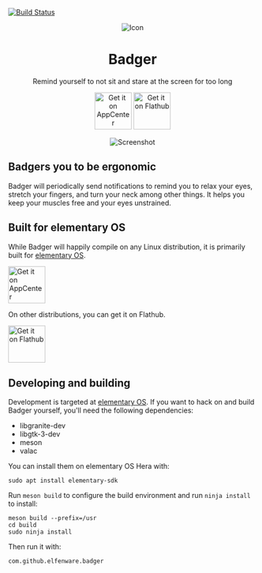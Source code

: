 [![Build Status](https://api.travis-ci.com/elfenware/badger.svg?branch=master)](https://travis-ci.com/github/elfenware/badger)

<p align="center">
    <img src="data/icons/128/com.github.elfenware.badger.svg" alt="Icon" />
</p>

<h1 align="center">Badger</h1>
<p align="center">Remind yourself to not sit and stare at the screen for too long</p>

<p align="center">
  <a href="https://appcenter.elementary.io/com.github.elfenware.badger"><img src="https://appcenter.elementary.io/badge.svg" alt="Get it on AppCenter" height="75px" /></a>
  <a href="https://flathub.org/apps/details/com.github.elfenware.badger"><img src="https://flathub.org/assets/badges/flathub-badge-en.svg" alt="Get it on Flathub" height="75px" /></a>
</p>

<p align="center">
    <img src="data/window-screenshot.png" alt="Screenshot">
</p>


## Badgers you to be ergonomic

Badger will periodically send notifications to remind you to relax your eyes,
stretch your fingers, and turn your neck among other things. It helps you keep
your muscles free and your eyes unstrained.


## Built for elementary OS

While Badger will happily compile on any Linux distribution, it is primarily
built for [elementary OS].

<a href="https://appcenter.elementary.io/com.github.elfenware.badger"><img src="https://appcenter.elementary.io/badge.svg" alt="Get it on AppCenter" height="75px" /></a>

On other distributions, you can get it on Flathub.

<a href="https://flathub.org/apps/details/com.github.elfenware.badger"><img src="https://flathub.org/assets/badges/flathub-badge-en.svg" alt="Get it on Flathub" height="75px" /></a>


## Developing and building

Development is targeted at [elementary OS]. If you want to hack on and
build Badger yourself, you'll need the following dependencies:

* libgranite-dev
* libgtk-3-dev
* meson
* valac

You can install them on elementary OS Hera with:

```shell
sudo apt install elementary-sdk
```

Run `meson build` to configure the build environment and run `ninja install`
to install:

```shell
meson build --prefix=/usr
cd build
sudo ninja install
```

Then run it with:

```shell
com.github.elfenware.badger
```

[elementary OS]: https://elementary.io
